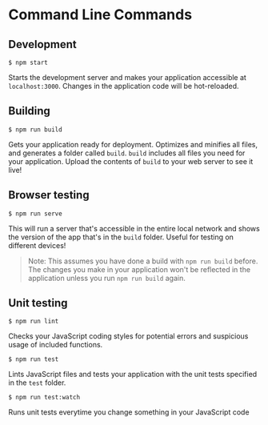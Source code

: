 # Command Line Commands

## Development

```Shell
$ npm start
```

Starts the development server and makes your application accessible at `localhost:3000`. Changes in the application code will be hot-reloaded.

## Building

```Shell
$ npm run build
```

Gets your application ready for deployment. Optimizes and minifies all files, and generates a folder called `build`. `build` includes all files you need for your application. Upload the contents of `build` to your web server to see it live!

## Browser testing

```Shell
$ npm run serve
```

This will run a server that's accessible in the entire local network and shows the version of the app that's in the `build` folder. Useful for testing on different devices!

> Note: This assumes you have done a build with `npm run build` before. The changes you make in your application won't be reflected in the application unless you run `npm run build` again.

## Unit testing

```Shell
$ npm run lint
```

Checks your JavaScript coding styles for potential errors and suspicious usage of included functions.

```Shell
$ npm run test
```

Lints JavaScript files and tests your application with the unit tests specified in the `test` folder.

```Shell
$ npm run test:watch
```

Runs unit tests everytime you change something in your JavaScript code